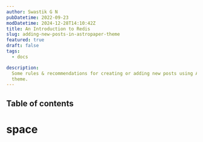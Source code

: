 ```yaml
---
author: Swastik G N
pubDatetime: 2022-09-23
modDatetime: 2024-12-28T14:10:42Z
title: An Introduction to Redis
slug: adding-new-posts-in-astropaper-theme
featured: true
draft: false
tags:
  - docs

description:
  Some rules & recommendations for creating or adding new posts using AstroPaper
  theme.
---
```


 
## Table of contents 

# space